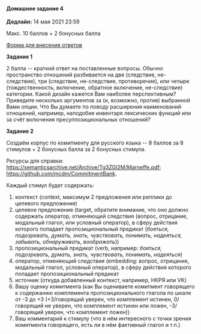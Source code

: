 #### Домашнее задание 4

**Дедлайн:** 14 мая 2021 23:59

Макс. 10 баллов + 2 бонусных балла

[Форма для внесения ответов](https://forms.gle/VS5RkEbR56NjFRUf7)

**Задание 1**

2 балла -- краткий ответ на поставленные вопросы. Обычно пространство отношений разбивается на две (следствие, не-следствие), три (следствие, не-следствие, противоречие), или четыре (тождественность, включение, обратное включение, не-следствие) категории. Какой дизайн кажется Вам наиболее перспективным? Приведите несколько аргументов за (и, возможно, против) выбранной Вами опции. Что Вы думаете по поводу расширения наименований отношений, например, наподобие инвентаря лексических функций или за счёт включения пресуппозициональных отношений?

**Задание 2**

Создаём корпус по комитменту для русского языка -- 8 баллов за 8 стимулов + 2 бонусных балла за 2 бонусных стимула. 

Ресурсы для справки: https://semanticsarchive.net/Archive/Tg3ZGI2M/Marneffe.pdf; https://github.com/mcdm/CommitmentBank. 

Каждый стимул будет содержать:

1. контекст (context, максимум 2 предложения или реплики до целевого предложения)
2. целевое предложение (target, обратите внимание, что оно должно содержать оператор, отменяющий следствия (вопрос, отрицание, модальный глагол, или условный оператор), в сферу действия которого попадает пропозициональный предикат (*бояться, подозревать, думать, знать, чувствовать, понимать, надеяться, забывать, обнаруживать, воображать*))
3. пропозициональный предикат (verb, например: *бояться, подозревать, думать, знать, чувствовать, понимать, надеяться*)
4. оператор, отменяющий следствия (embedding: вопрос, отрицание, модальный глагол, условный оператор), в сферу действия которого попадает пропозициональный предикат
5. источник (откуда добавленный контекст, например, НКРЯ или VK)
6. Вашу оценку комитмента (как Вы оцениваете комитмент говорящего к содержанию комплемента пропозиционального глагола по шкале от -3 до +3 (+3/говорящий уверен, что комплемент истинен, 0/говорящий не уверен, что комплемент истинен или ложен, -3/говорящий уверен, что комплемент ложен))
7. Ваш комментарий к стимулу (что в нём интересного с точки зрения комитмента говорящего, есть ли в нём фактивный глагол и т.п.)
